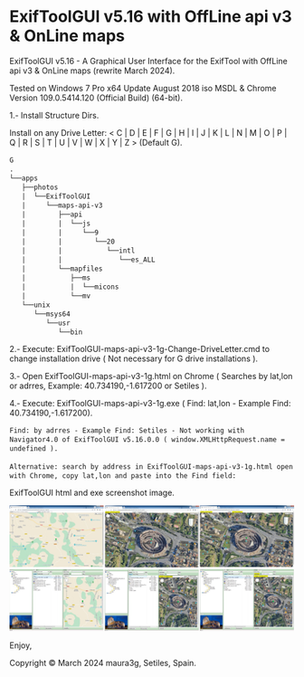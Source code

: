 # ExifToolGUI v5.16 with OffLine api v3 & OnLine maps
ExifToolGUI v5.16 - A Graphical User Interface for the ExifTool with OffLine api v3 & OnLine maps (rewrite March 2024).

Tested on Windows 7 Pro x64 Update August 2018 iso MSDL & Chrome Version 109.0.5414.120 (Official Build) (64-bit).

1.- Install Structure Dirs.

Install on any Drive Letter: < C | D | E | F | G | H | I | J | K | L | N | M | O | P | Q | R | S | T | U | V | W | X | Y | Z >  (Default G).
```
G
.
└──apps
   ├──photos
   |  └──ExifToolGUI
   |     └──maps-api-v3
   |        ├──api
   |        |  └──js
   |        |     └──9
   |        |        └──20
   |        |           └──intl
   |        |              └──es_ALL
   |        └──mapfiles
   |           ├──ms
   |           |  └──micons
   |           └──mv
   └──unix
      └──msys64
         └──usr
            └──bin
```

                
2.- Execute: ExifToolGUI-maps-api-v3-1g-Change-DriveLetter.cmd to change installation drive ( Not necessary for G drive installations ).

3.- Open ExifToolGUI-maps-api-v3-1g.html on Chrome ( Searches by lat,lon or adrres, Example: 40.734190,-1.617200 or Setiles ).

4.- Execute: ExifToolGUI-maps-api-v3-1g.exe ( Find: lat,lon - Example Find: 40.734190,-1.617200).

    Find: by adrres - Example Find: Setiles - Not working with Navigator4.0 of ExifToolGUI v5.16.0.0 ( window.XMLHttpRequest.name = undefined ).

    Alternative: search by address in ExifToolGUI-maps-api-v3-1g.html open with Chrome, copy lat,lon and paste into the Find field:

 ExifToolGUI html and exe screenshot image.
 
![ExifToolGUI html and exe screenshot image](./apps/photos/ExifToolGUI/help/ExifToolGUI-maps-api-v3-1g-2x3.jpg)

Enjoy,
 
Copyright © March 2024 maura3g, Setiles, Spain.                
